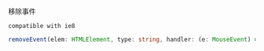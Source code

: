 移除事件

`compatible with ie8`

```typescript
removeEvent(elem: HTMLElement, type: string, handler: (e: MouseEvent) => void) => void
```